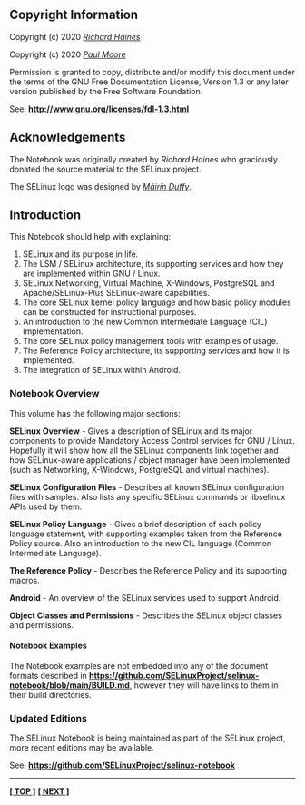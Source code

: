 
## Copyright Information

Copyright (c) 2020 [*Richard Haines*](mailto:richard_c_haines@btinternet.com)

Copyright (c) 2020 [*Paul Moore*](mailto:paul@paul-moore.com)

Permission is granted to copy, distribute and/or modify this document
under the terms of the GNU Free Documentation License, Version 1.3 or
any later version published by the Free Software Foundation.

See: **<http://www.gnu.org/licenses/fdl-1.3.html>**

## Acknowledgements

The Notebook was originally created by *Richard Haines* who graciously donated
the source material to the SELinux project.

The SELinux logo was designed by [*Máirín Duffy*](https://blog.linuxgrrl.com).

<!-- %PAGEBREAK% -->

## Introduction

This Notebook should help with explaining:

1.  SELinux and its purpose in life.
2.  The LSM / SELinux architecture, its supporting services and how they
    are implemented within GNU / Linux.
3.  SELinux Networking, Virtual Machine, X-Windows, PostgreSQL and
    Apache/SELinux-Plus SELinux-aware capabilities.
4.  The core SELinux kernel policy language and how basic policy modules
    can be constructed for instructional purposes.
5.  An introduction to the new Common Intermediate Language (CIL)
    implementation.
6.  The core SELinux policy management tools with examples of usage.
7.  The Reference Policy architecture, its supporting services and how
    it is implemented.
8.  The integration of SELinux within Android.

### Notebook Overview

This volume has the following major sections:

**SELinux Overview** - Gives a description of SELinux and its major
components to provide Mandatory Access Control services for GNU / Linux.
Hopefully it will show how all the SELinux components link together and
how SELinux-aware applications / object manager have been implemented
(such as Networking, X-Windows, PostgreSQL and virtual machines).

**SELinux Configuration Files** - Describes all known SELinux
configuration files with samples. Also lists any specific SELinux
commands or libselinux APIs used by them.

**SELinux Policy Language** - Gives a brief description of each policy
language statement, with supporting examples taken from the Reference
Policy source. Also an introduction to the new CIL language (Common
Intermediate Language).

**The Reference Policy** - Describes the Reference Policy and its
supporting macros.

**Android** - An overview of the SELinux services used to support
Android.

**Object Classes and Permissions** - Describes the SELinux object
classes and permissions.

#### Notebook Examples

The Notebook examples are not embedded into any of the document formats
described in
**<https://github.com/SELinuxProject/selinux-notebook/blob/main/BUILD.md>**,
however they will have links to them in their build directories.

### Updated Editions

The SELinux Notebook is being maintained as part of the SELinux project, more
recent editions may be available.

See: **<https://github.com/SELinuxProject/selinux-notebook>**

<!-- %CUTHERE% -->

---
 **[[ TOP ]](#)** **[[ NEXT ]](toc.md)**
